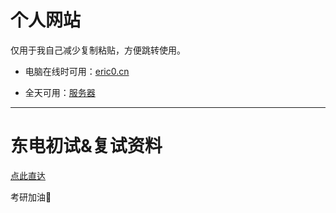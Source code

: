# 个人网站
仅用于我自己减少复制粘贴，方便跳转使用。

- 电脑在线时可用：[eric0.cn](https://eric0.cn:82)

- 全天可用：[服务器](https://121.37.138.143)

---

# 东电初试&复试资料

[点此直达](https://github.com/x-Eric/NEEPU-EE)

考研加油💪

